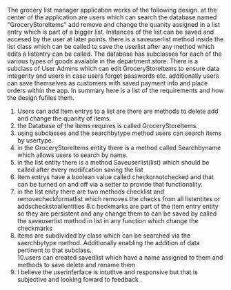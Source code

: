 The grocery list manager application works of the following design. at the center of the application are users which can search the database named "GroceryStoreItems" add remove and change the quanity assigned in a list entry which is part of a bigger list. Instances of the list can be saved and accesed by the user at later points. there is a saveuserlist method inside the list class which can be called to save the userlist after any method which edits a listentry can be called. The database has subclasses for each of the various types of goods avaiable in the department store. There is a subclass of User Admins which can edit GroceryStoreItems to ensure data integerity and users in case users forget passwords etc. additionally users can save themselves as customers with saved payment info and place orders within the app. 
In summary here is a list of the requirements and how the design fufiles them. 
1. Users can add Item entrys to a list are there are methods to delete add and change the quanity of items.
2. the Database of the items requires is called GroceryStoreItems.
3. using subclasses and the searchbytype method users can search items by usertype.
4. in the GroceryStoreItems entity there is a method called Searchbyname which allows users to search by name.
5. in the list entity there is a method Saveuserlist(list) which should be called after every modifcation saving the list
6. Item entrys have a boolean value called checkornotchecked and that can be turned on and off via a setter to provide that functionality.
7. in the list  enity there are two methods  checklist and removecheckformatlist which removes the checks from all listentites or addscheckstoallentities
8.c heckmarks are part of the item entry entity so they are persistent and any change them to can be saved by called the saveuserlist method in list in any function which change the checkmarks 
9. items are subdivided by class which can be searched via the saerchbytype method. Additionally enabling the addition of data pertinent to that subclass.  
10.users can created savedlist which have a name assigned to them and methods to  save delete and rename them
11. I believe the userinferface is intutitve and responsive but that is subjective and looking foward to feedback .